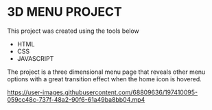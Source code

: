 # 3D MENU PROJECT

 This project was created using the tools below
        <ul>
            <li>HTML</li>
            <li>CSS</li>
            <li>JAVASCRIPT</li>
        </ul>

The project is a three dimensional menu page that reveals other menu options with a great transition effect when the home icon is hovered.


https://user-images.githubusercontent.com/68809636/197410095-059cc48c-737f-48a2-90f6-61a49ba8bb04.mp4

